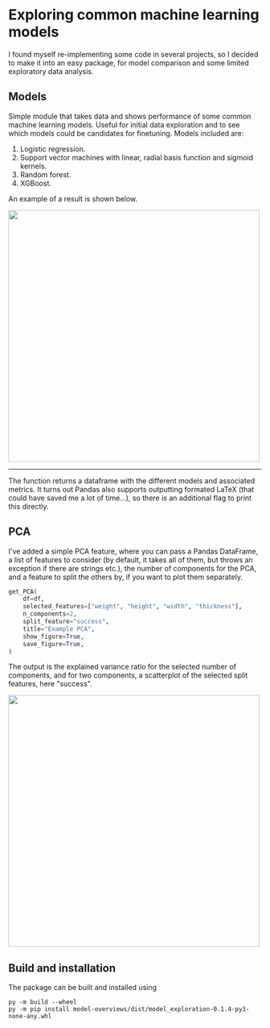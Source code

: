 # Exploring common machine learning models 

I found myself re-implementing some code in several projects, so I decided to make it into an easy package, for model comparison and some limited exploratory data analysis. 

## Models 

Simple module that takes data and shows performance of some common machine learning models. Useful for initial data exploration and to see which models could be candidates for finetuning. Models included are: 

1. Logistic regression. 
2. Support vector machines with linear, radial basis function and sigmoid kernels. 
3. Random forest. 
4. XGBoost. 

An example of a result is shown below. 

<img align="center" src="https://raw.githubusercontent.com/NielsBongers/model-overviews/main/Figures/Classification%20example.png" width="500"> 

---

The function returns a dataframe with the different models and associated metrics. It turns out Pandas also supports outputting formated LaTeX (that could have saved me a lot of time...), so there is an additional flag to print this directly. 

## PCA 

I've added a simple PCA feature, where you can pass a Pandas DataFrame, a list of features to consider (by default, it takes all of them, but throws an exception if there are strings etc.), the number of components for the PCA, and a feature to split the others by, if you want to plot them separately. 

```python
get_PCA(
    df=df,
    selected_features=["weight", "height", "width", "thickness"],
    n_components=2,
    split_feature="success",
    title="Example PCA",
    show_figure=True,
    save_figure=True,
)
```

The output is the explained variance ratio for the selected number of components, and for two components, a scatterplot of the selected split features, here "success". 

<img align="center" src="https://raw.githubusercontent.com/NielsBongers/model-overviews/main/model_overviews/Figures/PCA%20example.png" width="500"> 

## Build and installation 

The package can be built and installed using 

    py -m build --wheel
    py -m pip install model-overviews/dist/model_exploration-0.1.4-py3-none-any.whl
